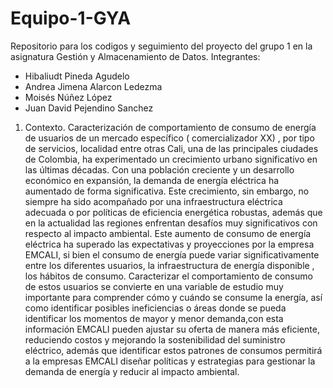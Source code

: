 # Equipo-1-GYA
Repositorio para los codigos y seguimiento del proyecto del grupo 1 en la asignatura Gestión y Almacenamiento de Datos.
Integrantes:
 * Hibaliudt Pineda Agudelo
 * Andrea Jimena Alarcon Ledezma
 * Moisés Núñez López
 * Juan David Pejendino Sanchez

1. Contexto.
Caracterización de comportamiento de consumo de energía de usuarios de un mercado específico ( comercializador XX) , por tipo de servicios, localidad entre otras Cali, una de las principales ciudades de Colombia, ha experimentado un crecimiento urbano significativo en las últimas décadas. Con una población creciente y un desarrollo económico en expansión, la demanda de energía eléctrica ha aumentado de forma significativa. Este crecimiento, sin embargo, no siempre ha sido acompañado por una infraestructura eléctrica adecuada o por políticas de eficiencia energética robustas, además que en la actualidad las regiones enfrentan desafíos muy significativos con respecto al impacto ambiental. Este aumento de consumo de energía eléctrica ha superado las expectativas y proyecciones por la empresa EMCALI, si bien el consumo de energía puede variar significativamente entre los diferentes usuarios, la infraestructura de energía disponible , los hábitos de consumo. Caracterizar el comportamiento de consumo de estos usuarios se convierte en una variable de estudio muy importante para comprender cómo y cuándo se consume la energía, así como identificar posibles ineficiencias o áreas donde se pueda identificar los momentos de mayor y menor demanda,con esta información EMCALI pueden ajustar su oferta de manera más eficiente, reduciendo costos y mejorando la sostenibilidad del suministro eléctrico, además que identificar estos patrones de consumos permitirá a la empresas EMCALI diseñar políticas y estrategias para gestionar la demanda de energía y reducir al impacto ambiental.
